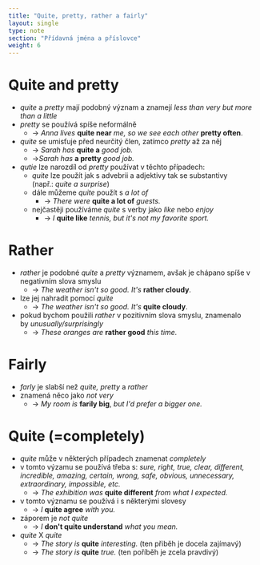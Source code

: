 ```yaml
---
title: "Quite, pretty, rather a fairly"
layout: single
type: note
section: "Přídavná jména a příslovce"
weight: 6
---
```

# Quite and pretty
- _quite_ a _pretty_ mají podobný význam a znamejí _less than very but more than a little_
- _pretty_ se používá spíše neformálně
    - -> _Anna lives_ **quite near** _me, so we see each other_ **pretty often**.
- _quite_ se umisťuje před neurčitý člen, zatímco _pretty_ až za něj
    - -> _Sarah has_ **quite a** _good job._
    - ->_Sarah has_ **a pretty** _good job._
- _qutie_ lze narozdíl od _pretty_ používat v těchto případech:
    - _quite_ lze použít jak s advebrii a adjektivy tak se substantivy (např.: _quite a surprise_)
    - dále můžeme _quite_ použít s _a lot of_
        - -> _There were_ **quite a lot of** _guests._
    - nejčastěji používáme _quite_ s verby jako _like_ nebo _enjoy_
        - -> _I_ **quite like** _tennis, but it's not my favorite sport._
# Rather
- _rather_ je podobné _quite_ a _pretty_ významem, avšak je chápano spíše v negativním slova smyslu
    - -> _The weather isn't so good. It's_ **rather cloudy**.
- lze jej nahradit pomocí _quite_
    - -> _The weather isn't so good. It's_ **quite cloudy**.
- pokud bychom použili _rather_ v pozitivním slova smyslu, znamenalo by _unusually/surprisingly_
    - -> _These oranges are_ **rather good** _this time._
# Fairly
- _farly_ je slabší než _quite, pretty_ a _rather_
- znamená něco jako _not very_
    - -> _My room is_ **farily big**, _but I'd prefer a bigger one._
# Quite (=completely)
- _quite_ může v některých případech znamenat _completely_
- v tomto výzamu se používá třeba s: _sure, right, true, clear, different, incredible, amazing, certain, wrong, safe, obvious, unnecessary, extraordinary, impossible, etc._
    - -> _The exhibition was_ **quite different** _from what I expected._
- v tomto významu se používá i s některými slovesy
    - -> _I_ **quite agree** _with you._
- záporem je _not quite_
    - -> _I_ **don't quite understand** _what you mean._
- _quite_ X _quite_
    - -> _The story is_ **quite** _interesting._ (ten přiběh je docela zajímavý)
    - -> _The story is_ **quite** _true._ (ten poříběh je zcela pravdivý)